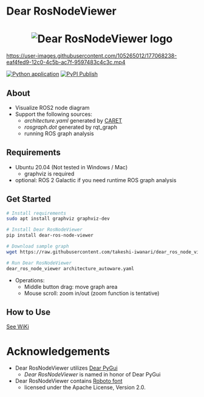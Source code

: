 # Dear RosNodeViewer
<h1 align="center">
    <img src="https://github.com/takeshi-iwanari/dear_ros_node_viewer/raw/main/00_docs/logo.png" alt="Dear RosNodeViewer logo"></a>
</h1>

https://user-images.githubusercontent.com/105265012/177068238-eaf4fed9-12c0-4c5b-ac7f-9597483c4c3c.mp4

[![Python application](https://github.com/takeshi-iwanari/dear_ros_node_viewer/actions/workflows/python-app.yml/badge.svg)](https://github.com/takeshi-iwanari/dear_ros_node_viewer/actions/workflows/python-app.yml)
[![PyPI Publish](https://github.com/takeshi-iwanari/dear_ros_node_viewer/actions/workflows/pypi-publish.yml/badge.svg)](https://pypi.org/project/dear-ros-node-viewer/)



## About
- Visualize ROS2 node diagram
- Support the following sources:
    - *architecture.yaml* generated by [CARET](https://tier4.github.io/CARET_doc)
    - *rosgraph.dot* generated by rqt_graph
    - running ROS graph analysis


## Requirements
- Ubuntu 20.04 (Not tested in Windows / Mac)
    - graphviz is required
- optional: ROS 2 Galactic if you need runtime ROS graph analysis


## Get Started
```sh
# Install requirements
sudo apt install graphviz graphviz-dev

# Install Dear RosNodeViewer
pip install dear-ros-node-viewer

# Download sample graph
wget https://raw.githubusercontent.com/takeshi-iwanari/dear_ros_node_viewer/main/sample/architecture_autoware.yaml

# Run Dear RosNodeViewer
dear_ros_node_viewer architecture_autoware.yaml
```

- Operations:
    - Middle button drag: move graph area
    - Mouse scroll: zoom in/out (zoom function is tentative)


## How to Use
[See WiKi](https://github.com/takeshi-iwanari/dear_ros_node_viewer/wiki/01.-How-to-Use)


# Acknowledgements
- Dear RosNodeViewer utilizes [Dear PyGui](https://github.com/hoffstadt/DearPyGui)
    - *Dear RosNodeViewer* is named in honor of Dear PyGui
- Dear RosNodeViewer contains [Roboto font](https://fonts.google.com/specimen/Roboto)
    - licensed under the Apache License, Version 2.0.
